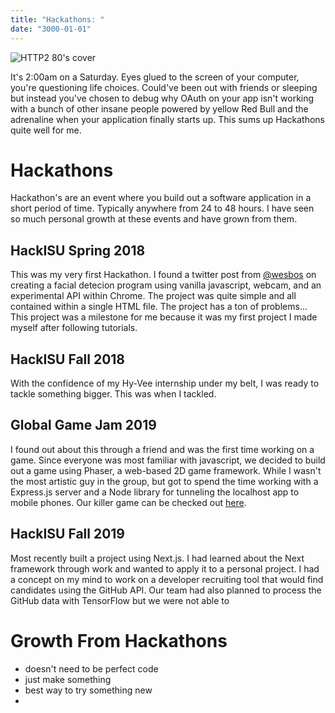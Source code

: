 ```yaml
---
title: "Hackathons: "
date: "3000-01-01"
---
```


![HTTP2 80's cover](https://roush-image.s3.amazonaws.com/http2-cover.jpg)

It's 2:00am on a Saturday. Eyes glued to the screen of your computer, you're questioning life choices. Could've been out with friends or sleeping but instead you've chosen to debug why OAuth on your app isn't working with a bunch of other insane people powered by yellow Red Bull and the adrenaline when your application finally starts up. This sums up Hackathons quite well for me.

# Hackathons

Hackathon's are an event where you build out a software application in a short period of time. Typically anywhere from 24 to 48 hours. I have seen so much personal growth at these events and have grown from them.

## HackISU Spring 2018

This was my very first Hackathon. I found a twitter post from [@wesbos]() on creating a facial detecion program using vanilla javascript, webcam, and an experimental API within Chrome. The project was quite simple and all contained within a single HTML file. The project has a ton of problems... This project was a milestone for me because it was my first project I made myself after following tutorials. 

## HackISU Fall 2018

With the confidence of my Hy-Vee internship under my belt, I was ready to tackle something bigger. This was when I tackled.

## Global Game Jam 2019

I found out about this through a friend and was the first time working on a game. Since everyone was most familiar with javascript, we decided to build out a game using Phaser, a web-based 2D game framework. While I wasn't the most artistic guy in the group, but got to spend the time working with a Express.js server and a Node library for tunneling the localhost app to mobile phones. Our killer game can be checked out [here](http://springhome.herokuapp.com).

## HackISU Fall 2019

Most recently built a project using Next.js. I had learned about the Next framework through work and wanted to apply it to a personal project. I had a concept on my mind to work on a developer recruiting tool that would find candidates using the GitHub API. Our team had also planned to process the GitHub data with TensorFlow but we were not able to 

# Growth From Hackathons

- doesn't need to be perfect code
- just make something
- best way to try something new
- 